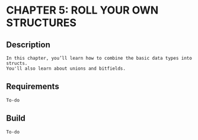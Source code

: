 # CHAPTER 5: ROLL YOUR OWN STRUCTURES
## Description
    In this chapter, you’ll learn how to combine the basic data types into structs.
    You'll also learn about unions and bitfields.

## Requirements
    To-do

## Build
    To-do